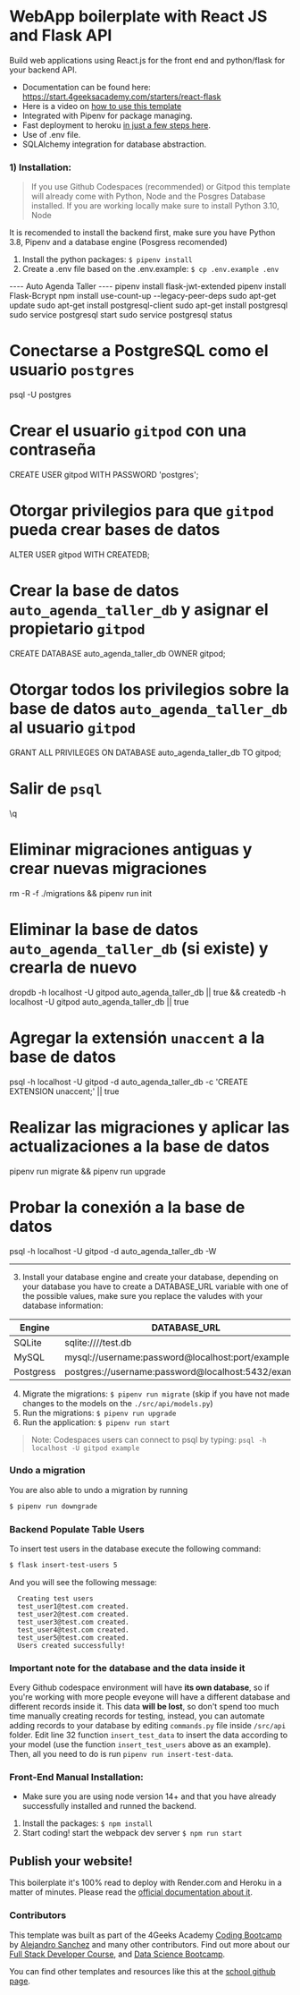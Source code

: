 # WebApp boilerplate with React JS and Flask API

Build web applications using React.js for the front end and python/flask for your backend API.

- Documentation can be found here: https://start.4geeksacademy.com/starters/react-flask
- Here is a video on [how to use this template](https://www.loom.com/share/f37c6838b3f1496c95111e515e83dd9b)
- Integrated with Pipenv for package managing.
- Fast deployment to heroku [in just a few steps here](https://start.4geeksacademy.com/backend/deploy-heroku-posgres).
- Use of .env file.
- SQLAlchemy integration for database abstraction.

### 1) Installation:

> If you use Github Codespaces (recommended) or Gitpod this template will already come with Python, Node and the Posgres Database installed. If you are working locally make sure to install Python 3.10, Node 

It is recomended to install the backend first, make sure you have Python 3.8, Pipenv and a database engine (Posgress recomended)

1. Install the python packages: `$ pipenv install`
2. Create a .env file based on the .env.example: `$ cp .env.example .env`

---- Auto Agenda Taller ----
pipenv install flask-jwt-extended
pipenv install Flask-Bcrypt
npm install use-count-up --legacy-peer-deps
sudo apt-get update
sudo apt-get install postgresql-client
sudo apt-get install postgresql
sudo service postgresql start
sudo service postgresql status

# Conectarse a PostgreSQL como el usuario `postgres`
psql -U postgres

# Crear el usuario `gitpod` con una contraseña
CREATE USER gitpod WITH PASSWORD 'postgres';

# Otorgar privilegios para que `gitpod` pueda crear bases de datos
ALTER USER gitpod WITH CREATEDB;

# Crear la base de datos `auto_agenda_taller_db` y asignar el propietario `gitpod`
CREATE DATABASE auto_agenda_taller_db OWNER gitpod;

# Otorgar todos los privilegios sobre la base de datos `auto_agenda_taller_db` al usuario `gitpod`
GRANT ALL PRIVILEGES ON DATABASE auto_agenda_taller_db TO gitpod;

# Salir de `psql`
\q

# Eliminar migraciones antiguas y crear nuevas migraciones
rm -R -f ./migrations &&
pipenv run init

# Eliminar la base de datos `auto_agenda_taller_db` (si existe) y crearla de nuevo
dropdb -h localhost -U gitpod auto_agenda_taller_db || true &&
createdb -h localhost -U gitpod auto_agenda_taller_db || true

# Agregar la extensión `unaccent` a la base de datos
psql -h localhost -U gitpod -d auto_agenda_taller_db -c 'CREATE EXTENSION unaccent;' || true

# Realizar las migraciones y aplicar las actualizaciones a la base de datos
pipenv run migrate &&
pipenv run upgrade

# Probar la conexión a la base de datos
psql -h localhost -U gitpod -d auto_agenda_taller_db -W


-----------------------------

3. Install your database engine and create your database, depending on your database you have to create a DATABASE_URL variable with one of the possible values, make sure you replace the valudes with your database information:

| Engine    | DATABASE_URL                                        |
| --------- | --------------------------------------------------- |
| SQLite    | sqlite:////test.db                                  |
| MySQL     | mysql://username:password@localhost:port/example    |
| Postgress | postgres://username:password@localhost:5432/example |

4. Migrate the migrations: `$ pipenv run migrate` (skip if you have not made changes to the models on the `./src/api/models.py`)
5. Run the migrations: `$ pipenv run upgrade`
6. Run the application: `$ pipenv run start`

> Note: Codespaces users can connect to psql by typing: `psql -h localhost -U gitpod example`

### Undo a migration

You are also able to undo a migration by running

```sh
$ pipenv run downgrade
```

### Backend Populate Table Users

To insert test users in the database execute the following command:

```sh
$ flask insert-test-users 5
```

And you will see the following message:

```
  Creating test users
  test_user1@test.com created.
  test_user2@test.com created.
  test_user3@test.com created.
  test_user4@test.com created.
  test_user5@test.com created.
  Users created successfully!
```

### **Important note for the database and the data inside it**

Every Github codespace environment will have **its own database**, so if you're working with more people eveyone will have a different database and different records inside it. This data **will be lost**, so don't spend too much time manually creating records for testing, instead, you can automate adding records to your database by editing ```commands.py``` file inside ```/src/api``` folder. Edit line 32 function ```insert_test_data``` to insert the data according to your model (use the function ```insert_test_users``` above as an example). Then, all you need to do is run ```pipenv run insert-test-data```.

### Front-End Manual Installation:

-   Make sure you are using node version 14+ and that you have already successfully installed and runned the backend.

1. Install the packages: `$ npm install`
2. Start coding! start the webpack dev server `$ npm run start`

## Publish your website!

This boilerplate it's 100% read to deploy with Render.com and Heroku in a matter of minutes. Please read the [official documentation about it](https://start.4geeksacademy.com/deploy).

### Contributors

This template was built as part of the 4Geeks Academy [Coding Bootcamp](https://4geeksacademy.com/us/coding-bootcamp) by [Alejandro Sanchez](https://twitter.com/alesanchezr) and many other contributors. Find out more about our [Full Stack Developer Course](https://4geeksacademy.com/us/coding-bootcamps/part-time-full-stack-developer), and [Data Science Bootcamp](https://4geeksacademy.com/us/coding-bootcamps/datascience-machine-learning).

You can find other templates and resources like this at the [school github page](https://github.com/4geeksacademy/).
